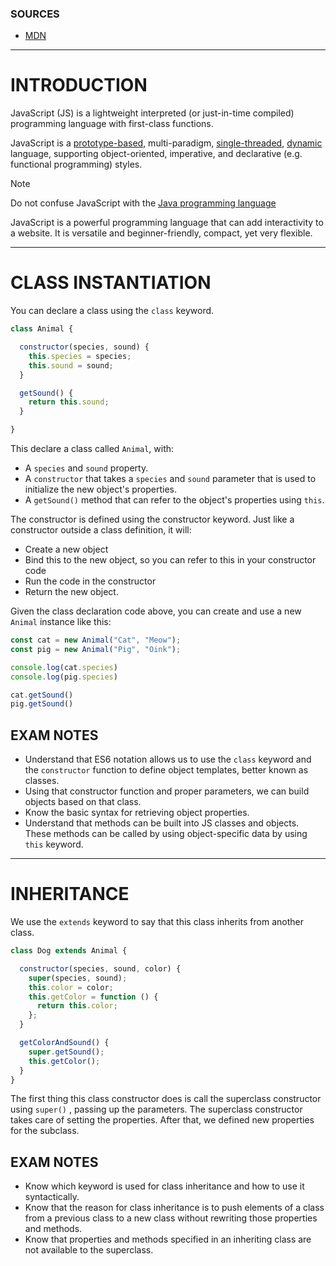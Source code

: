 ### SOURCES
- [MDN](https://developer.mozilla.org/en-US/docs/Web/JavaScript)

---
# INTRODUCTION

JavaScript (JS) is a lightweight interpreted (or just-in-time compiled) programming language with first-class functions.

JavaScript is a [prototype-based](https://developer.mozilla.org/en-US/docs/Glossary/Prototype-based_programming), multi-paradigm, [single-threaded](https://developer.mozilla.org/en-US/docs/Glossary/Thread), [dynamic](https://developer.mozilla.org/en-US/docs/Glossary/Dynamic_typing) language, supporting object-oriented, imperative, and declarative (e.g. functional programming) styles.

> [!NOTE]
> Do not confuse JavaScript with the [Java programming language](https://en.wikipedia.org/wiki/Java_(programming_language))

JavaScript is a powerful programming language that can add interactivity to a website.
It is versatile and beginner-friendly, compact, yet very flexible.

---
# CLASS INSTANTIATION

You can declare a class using the `class` keyword.

```javascript
class Animal {

  constructor(species, sound) {
    this.species = species;
    this.sound = sound;
  }

  getSound() {
    return this.sound;
  }

}
```

This declare a class called `Animal`, with:
- A `species` and `sound` property.
- A `constructor` that takes a `species` and `sound` parameter that is used to initialize the new object's properties.
- A `getSound()` method that can refer to the object's properties using `this`.

The constructor is defined using the constructor keyword. Just like a constructor outside a class definition, it will:

- Create a new object
- Bind this to the new object, so you can refer to this in your constructor code
- Run the code in the constructor
- Return the new object.

Given the class declaration code above, you can create and use a new `Animal` instance like this:

```javascript
const cat = new Animal("Cat", "Meow");
const pig = new Animal("Pig", "Oink");

console.log(cat.species)
console.log(pig.species)

cat.getSound()
pig.getSound()
```

## EXAM NOTES

- Understand that ES6 notation allows us to use the `class` keyword and the `constructor` function to define object templates, better known as classes.
- Using that constructor function and proper parameters, we can build objects based on that class.
- Know the basic syntax for retrieving object properties.
- Understand that methods can be built into JS classes and objects. These methods can be called by using object-specific data by using `this` keyword.

---
# INHERITANCE

We use the `extends` keyword to say that this class inherits from another class.

```javascript
class Dog extends Animal {

  constructor(species, sound, color) {
    super(species, sound);
    this.color = color;
    this.getColor = function () {
      return this.color;
    };
  }

  getColorAndSound() {
    super.getSound();
    this.getColor();
  }
}

```

The first thing this class constructor does is call the superclass constructor using `super()` , passing up the parameters. The superclass constructor takes care of setting the properties. After that, we defined new properties for the subclass.

## EXAM NOTES

- Know which keyword is used for class inheritance and how to use it syntactically.
- Know that the reason for class inheritance is to push elements of a class from a previous class to a new class without rewriting those properties and methods.
- Know that properties and methods specified in an inheriting class are not available to the superclass.











